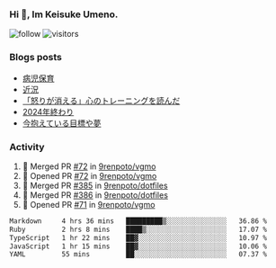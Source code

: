 ### Hi 👋, Im Keisuke Umeno.

<!--
**9renpoto/9renpoto** is a ✨ _special_ ✨ repository because its `README.md` (this file) appears on your GitHub profile.

Here are some ideas to get you started:

- 🔭 I’m currently working on ...
- 🌱 I’m currently learning ...
- 👯 I’m looking to collaborate on ...
- 🤔 I’m looking for help with ...
- 💬 Ask me about ...
- 📫 How to reach me: ...
- 😄 Pronouns: ...
- ⚡ Fun fact: ...
-->

![follow](https://img.shields.io/github/followers/9renpoto?label=Follow&style=social)
![visitors](https://komarev.com/ghpvc/?username=9renpoto&label=Profile%20views&color=0e75b6&style=flat)

### Blogs posts

<!-- BLOG-POST-LIST:START -->
- [病児保育](https://9renpoto.win/entry/2025/09/25/childcare_for_sick_children)
- [近況](https://9renpoto.win/entry/2025/04/05/current_status)
- [「怒りが消える」心のトレーニングを読んだ](https://9renpoto.win/entry/2025/02/01/anger-management)
- [2024年終わり](https://9renpoto.win/entry/2024/12/31/2024-end)
- [今抱えている目標や夢](https://9renpoto.win/entry/2024/12/02/objective)
<!-- BLOG-POST-LIST:END -->

### Activity

<!--START_SECTION:activity-->
1. 🎉 Merged PR [#72](https://github.com/9renpoto/vgmo/pull/72) in [9renpoto/vgmo](https://github.com/9renpoto/vgmo)
2. 💪 Opened PR [#72](https://github.com/9renpoto/vgmo/pull/72) in [9renpoto/vgmo](https://github.com/9renpoto/vgmo)
3. 🎉 Merged PR [#385](https://github.com/9renpoto/dotfiles/pull/385) in [9renpoto/dotfiles](https://github.com/9renpoto/dotfiles)
4. 🎉 Merged PR [#386](https://github.com/9renpoto/dotfiles/pull/386) in [9renpoto/dotfiles](https://github.com/9renpoto/dotfiles)
5. 💪 Opened PR [#71](https://github.com/9renpoto/vgmo/pull/71) in [9renpoto/vgmo](https://github.com/9renpoto/vgmo)
<!--END_SECTION:activity-->

<!--START_SECTION:waka-->

```txt
Markdown     4 hrs 36 mins   █████████▒░░░░░░░░░░░░░░░   36.86 %
Ruby         2 hrs 8 mins    ████▒░░░░░░░░░░░░░░░░░░░░   17.07 %
TypeScript   1 hr 22 mins    ██▓░░░░░░░░░░░░░░░░░░░░░░   10.97 %
JavaScript   1 hr 15 mins    ██▓░░░░░░░░░░░░░░░░░░░░░░   10.06 %
YAML         55 mins         ██░░░░░░░░░░░░░░░░░░░░░░░   07.37 %
```

<!--END_SECTION:waka-->
